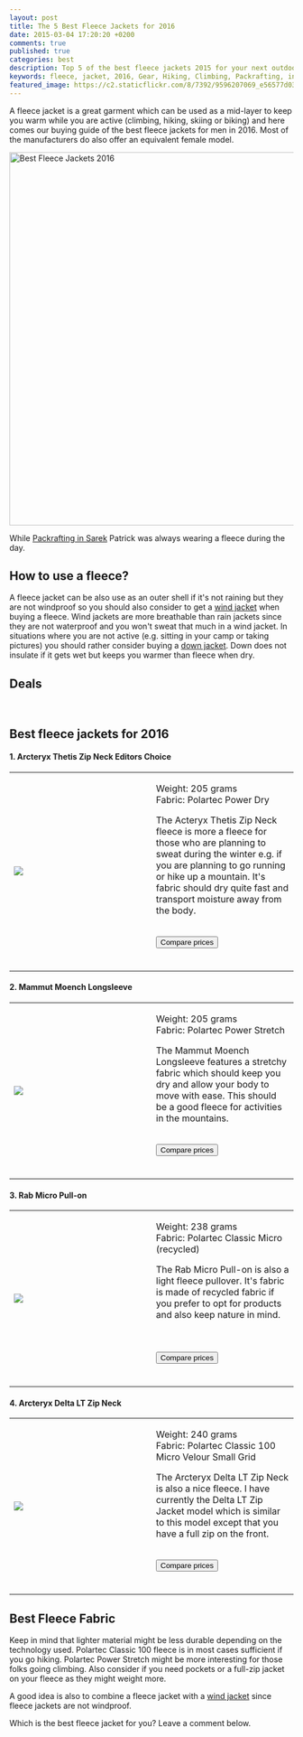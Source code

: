```yaml
---
layout: post
title: The 5 Best Fleece Jackets for 2016
date: 2015-03-04 17:20:20 +0200
comments: true
published: true
categories: best
description: Top 5 of the best fleece jackets 2015 for your next outdoor adventure
keywords: fleece, jacket, 2016, Gear, Hiking, Climbing, Packrafting, insulation, outdoors, layering
featured_image: https://c2.staticflickr.com/8/7392/9596207069_e56577d034_o.jpg
---
```

A fleece jacket is a great garment which can be used as a mid-layer to keep you warm while you are active (climbing, hiking, skiing or biking) and here comes our buying guide of the best fleece jackets for men in 2016. Most of the manufacturers do also offer an equivalent female model.

<a href="https://www.flickr.com/photos/90204224@N07/9596207069" title="Best Fleece Jackets 2016"><img src="https://c2.staticflickr.com/8/7392/9596207069_e56577d034_o.jpg" width="992" height="661" alt="Best Fleece Jackets 2016"></a>

While [Packrafting in Sarek][1] Patrick was always wearing a fleece during the day.

## How to use a fleece?
A fleece jacket can be also use as an outer shell if it's not raining but they are not windproof so you should also consider to get a [wind jacket][2] when buying a fleece. Wind jackets are more breathable than rain jackets since they are not waterproof and you won't sweat that much in a wind jacket. In situations where you are not active (e.g. sitting in your camp or taking pictures) you should rather consider buying a [down jacket][3]. Down does not insulate if it gets wet but keeps you warmer than fleece when dry.

## Deals
<div class="row">
  <div class="col-sm-12">
<center>
 <script type="text/javascript" src="http://classic.avantlink.com/api.php?affiliate_id=125311&module=ProductSearch&output=js&website_id=150351&search_term=fleece jacket men AND the north face OR fleece jacket men AND Columbia OR fleece jacket men AND Westcomb OR fleece jacket men AND Mountain Hardwear OR fleece jacket men AND Montane OR fleece jacket men AND Berghaus OR fleece jacket men AND Rab&search_advanced_syntax=1&merchant_ids=10008%7C10060%7C11741%7C10913%7C11243%7C10785%7C10086%7C13273%7C10083%7C10248%7C10049%7C10921%7C10279%7C10345%7C10593%7C10337%7C10943&search_on_sale_only=1&search_on_sale_level=20&search_results_layout=list&search_results_fields=Product+Name%7CSale+Price%7CPrice+Discount+Percent&search_results_count=8&search_results_sort_order=Sale+Price"></script>
</center>
  </div>
</div>
<br> 

## Best fleece jackets for 2016
<div class="alert alert-success" role="alert"><h4>1. Arcteryx Thetis Zip Neck <span class="label label-danger">Editors Choice</span></h4></div>
<div class="table-responsive"><table>
<tr><td width="50%">
<a href="http://www.amazon.com/gp/product/B00GW7XOMQ/ref=as_li_tl?ie=UTF8&camp=1789&creative=9325&creativeASIN=B00GW7XOMQ&linkCode=as2&tag=hikeve-20&linkId=KYPIGZUYHRQY4JNT"><img border="0" src="http://ws-na.amazon-adsystem.com/widgets/q?_encoding=UTF8&ASIN=B00GW7XOMQ&Format=_SL250_&ID=AsinImage&MarketPlace=US&ServiceVersion=20070822&WS=1&tag=hikeve-20" ></a><img src="http://ir-na.amazon-adsystem.com/e/ir?t=hikeve-20&l=as2&o=1&a=B00GW7XOMQ" width="1" height="1" border="0" alt="" style="border:none !important; margin:0px !important;" />
</td><td>

Weight: 205 grams<br>
Fabric: Polartec Power Dry<br>

The Acteryx Thetis Zip Neck fleece is more a fleece for those who are planning to sweat during the winter e.g. if you are planning to go running or hike up a mountain. It's fabric should dry quite fast and transport moisture away from the body.
<br><br>

<a href="http://www.hikeventures.com/deals/#arcteryx+thetis+zip+neck"><button class="btn btn-danger">Compare prices</button></a><br><br></td></tr></table></div>

<div class="alert alert-success" role="alert"><h4>2. Mammut Moench Longsleeve</h4></div>
<div class="table-responsive"><table>
<tr><td width="50%">

<a href="http://www.amazon.com/gp/product/B005JWKXC4/ref=as_li_tl?ie=UTF8&camp=1789&creative=9325&creativeASIN=B005JWKXC4&linkCode=as2&tag=hikeve-20&linkId=AM7UMWDALROAZGHE"><img border="0" src="http://ws-na.amazon-adsystem.com/widgets/q?_encoding=UTF8&ASIN=B005JWKXC4&Format=_SL250_&ID=AsinImage&MarketPlace=US&ServiceVersion=20070822&WS=1&tag=hikeve-20" ></a><img src="http://ir-na.amazon-adsystem.com/e/ir?t=hikeve-20&l=as2&o=1&a=B005JWKXC4" width="1" height="1" border="0" alt="" style="border:none !important; margin:0px !important;" /></td><td>

Weight: 205 grams <br>
Fabric: Polartec Power Stretch<br>

The Mammut Moench Longsleeve features a stretchy fabric which should keep you dry and allow your body to move with ease. This should be a good fleece for activities in the mountains.
<br><br>

<a href="http://www.hikeventures.com/deals/#mammut+moench"><button class="btn btn-danger">Compare prices</button></a><br><br>
</td></tr></table></div>

<div class="alert alert-success" role="alert"><h4>3. Rab Micro Pull-on</h4></div>
<div class="table-responsive"><table>
<tr><td width="50%">

<a href="http://www.amazon.com/gp/product/B00EWZ7GZ6/ref=as_li_tl?ie=UTF8&camp=1789&creative=9325&creativeASIN=B00EWZ7GZ6&linkCode=as2&tag=hikeve-20&linkId=TR526XMHK6ZLC4FQ"><img border="0" src="http://ws-na.amazon-adsystem.com/widgets/q?_encoding=UTF8&ASIN=B00EWZ7GZ6&Format=_SL250_&ID=AsinImage&MarketPlace=US&ServiceVersion=20070822&WS=1&tag=hikeve-20" ></a><img src="http://ir-na.amazon-adsystem.com/e/ir?t=hikeve-20&l=as2&o=1&a=B00EWZ7GZ6" width="1" height="1" border="0" alt="" style="border:none !important; margin:0px !important;" />
</td><td>

Weight: 238 grams<br>
Fabric: Polartec Classic Micro (recycled)<br>

The Rab Micro Pull-on is also a light fleece pullover. It's fabric is made of recycled fabric if you prefer to opt for products and also keep nature in mind.

<br><br>
<a href="http://www.hikeventures.com/deals/#micro+pull+on"><button class="btn btn-danger">Compare prices</button></a><br><br></td></tr></table></div>

<div class="alert alert-success" role="alert"><h4>4. Arcteryx Delta LT Zip Neck
</h4></div>
<div class="table-responsive"><table>
<tr><td width="50%">

<a href="http://www.amazon.com/gp/product/B00GW7ZQG8/ref=as_li_tl?ie=UTF8&camp=1789&creative=9325&creativeASIN=B00GW7ZQG8&linkCode=as2&tag=hikeve-20&linkId=TWGUKPE3JX4IKWXK"><img border="0" src="http://ws-na.amazon-adsystem.com/widgets/q?_encoding=UTF8&ASIN=B00GW7ZQG8&Format=_SL250_&ID=AsinImage&MarketPlace=US&ServiceVersion=20070822&WS=1&tag=hikeve-20" ></a><img src="http://ir-na.amazon-adsystem.com/e/ir?t=hikeve-20&l=as2&o=1&a=B00GW7ZQG8" width="1" height="1" border="0" alt="" style="border:none !important; margin:0px !important;" />
</td><td>

Weight: 240 grams<br>
Fabric: Polartec Classic 100 Micro Velour Small Grid<br>

The Arcteryx Delta LT Zip Neck is also a nice fleece. I have currently the Delta LT Zip Jacket model which is similar to this model except that you have a full zip on the front. 
<br><br>

<a href="http://www.hikeventures.com/deals/#Arcteryx+delta+lt+zip"><button class="btn btn-danger">Compare prices</button></a><br><br>
</td></tr></table></div>

## Best Fleece Fabric
Keep in mind that lighter material might be less durable depending on the technology used. Polartec Classic 100 fleece is in most cases sufficient if you go hiking. Polartec Power Stretch might be more interesting for those folks going climbing. Also consider if you need pockets or a full-zip jacket on your fleece as they might weight more. 

A good idea is also to combine a fleece jacket with a [wind jacket][5] since fleece jackets are not windproof.

Which is the best fleece jacket for you? Leave a comment below.

[1]:	http://hikeventures.com/hiking-and-packrafting-in-sarek-day-1/
[2]:	http://www.hikeventures.com/best-windjackets/
[3]:	http://www.hikeventures.com/best-down-jackets/
[4]:	http://www.hikeventures.com/deals/#fleece+Jacket+men
[5]:	http://www.hikeventures.com/best-windjackets/
